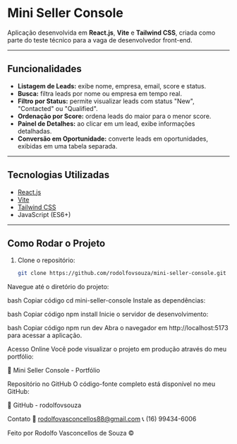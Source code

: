 # Mini Seller Console

Aplicação desenvolvida em **React.js**, **Vite** e **Tailwind CSS**, criada como parte do teste técnico para a vaga de desenvolvedor front-end.

---

## Funcionalidades

- **Listagem de Leads:** exibe nome, empresa, email, score e status.
- **Busca:** filtra leads por nome ou empresa em tempo real.
- **Filtro por Status:** permite visualizar leads com status "New", "Contacted" ou "Qualified".
- **Ordenação por Score:** ordena leads do maior para o menor score.
- **Painel de Detalhes:** ao clicar em um lead, exibe informações detalhadas.
- **Conversão em Oportunidade:** converte leads em oportunidades, exibidas em uma tabela separada.

---

## Tecnologias Utilizadas

- [React.js](https://reactjs.org/)
- [Vite](https://vitejs.dev/)
- [Tailwind CSS](https://tailwindcss.com/)
- JavaScript (ES6+)

---

## Como Rodar o Projeto

1. Clone o repositório:

   ```bash
   git clone https://github.com/rodolfovsouza/mini-seller-console.git
Navegue até o diretório do projeto:

bash
Copiar código
cd mini-seller-console
Instale as dependências:

bash
Copiar código
npm install
Inicie o servidor de desenvolvimento:

bash
Copiar código
npm run dev
Abra o navegador em http://localhost:5173 para acessar a aplicação.

Acesso Online
Você pode visualizar o projeto em produção através do meu portfólio:

🔗 Mini Seller Console - Portfólio

Repositório no GitHub
O código-fonte completo está disponível no meu GitHub:

🔗 GitHub - rodolfovsouza

Contato
📧 rodolfovasconcellos88@gmail.com
📞 (16) 99434-6006

Feito por Rodolfo Vasconcellos de Souza ©️
